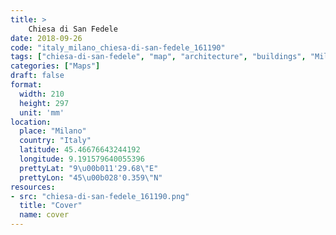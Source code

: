 ```yaml
---
title: > 
    Chiesa di San Fedele
date: 2018-09-26
code: "italy_milano_chiesa-di-san-fedele_161190"
tags: ["chiesa-di-san-fedele", "map", "architecture", "buildings", "Milano", "Italy"]
categories: ["Maps"]
draft: false
format:
  width: 210
  height: 297
  unit: 'mm'
location:
  place: "Milano"
  country: "Italy"
  latitude: 45.46676643244192
  longitude: 9.191579640055396
  prettyLat: "9\u00b011'29.68\"E"
  prettyLon: "45\u00b028'0.359\"N"
resources:
- src: "chiesa-di-san-fedele_161190.png"
  title: "Cover"
  name: cover
---
```

